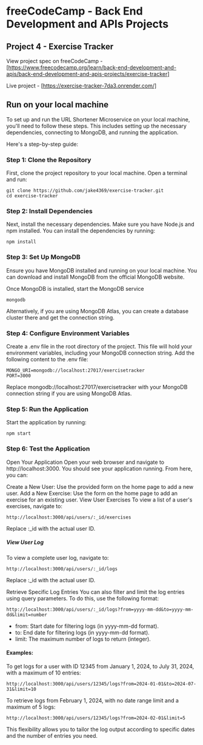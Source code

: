 # freeCodeCamp - Back End Development and APIs Projects

## Project 4 - Exercise Tracker

View project spec on freeCodeCamp - [https://www.freecodecamp.org/learn/back-end-development-and-apis/back-end-development-and-apis-projects/exercise-tracker]

Live project - [https://exercise-tracker-7da3.onrender.com/]

## Run on your local machine

To set up and run the URL Shortener Microservice on your local machine, you'll need to follow these steps. This includes setting up the necessary dependencies, connecting to MongoDB, and running the application.

Here's a step-by-step guide:

### Step 1: Clone the Repository

First, clone the project repository to your local machine. Open a terminal and run:

```
git clone https://github.com/jake4369/exercise-tracker.git
cd exercise-tracker
```

### Step 2: Install Dependencies

Next, install the necessary dependencies. Make sure you have Node.js and npm installed. You can install the dependencies by running:

```
npm install
```

### Step 3: Set Up MongoDB

Ensure you have MongoDB installed and running on your local machine. You can download and install MongoDB from the official MongoDB website.

Once MongoDB is installed, start the MongoDB service

```
mongodb
```

Alternatively, if you are using MongoDB Atlas, you can create a database cluster there and get the connection string.

### Step 4: Configure Environment Variables

Create a .env file in the root directory of the project. This file will hold your environment variables, including your MongoDB connection string. Add the following content to the .env file:

```
MONGO_URI=mongodb://localhost:27017/exercisetracker
PORT=3000
```

Replace mongodb://localhost:27017/exercisetracker with your MongoDB connection string if you are using MongoDB Atlas.

### Step 5: Run the Application

Start the application by running:

```
npm start
```

### Step 6: Test the Application

Open Your Application
Open your web browser and navigate to http://localhost:3000. You should see your application running. From here, you can:

Create a New User: Use the provided form on the home page to add a new user.
Add a New Exercise: Use the form on the home page to add an exercise for an existing user.
View User Exercises
To view a list of a user's exercises, navigate to:

```
http://localhost:3000/api/users/:_id/exercises
```

Replace :\_id with the actual user ID.

##### View User Log

To view a complete user log, navigate to:

```
http://localhost:3000/api/users/:_id/logs
```

Replace :\_id with the actual user ID.

Retrieve Specific Log Entries
You can also filter and limit the log entries using query parameters. To do this, use the following format:

```
http://localhost:3000/api/users/:_id/logs?from=yyyy-mm-dd&to=yyyy-mm-dd&limit=number
```

- from: Start date for filtering logs (in yyyy-mm-dd format).
- to: End date for filtering logs (in yyyy-mm-dd format).
- limit: The maximum number of logs to return (integer).

#### Examples:

To get logs for a user with ID 12345 from January 1, 2024, to July 31, 2024, with a maximum of 10 entries:

```
http://localhost:3000/api/users/12345/logs?from=2024-01-01&to=2024-07-31&limit=10
```

To retrieve logs from February 1, 2024, with no date range limit and a maximum of 5 logs:

```
http://localhost:3000/api/users/12345/logs?from=2024-02-01&limit=5
```

This flexibility allows you to tailor the log output according to specific dates and the number of entries you need.
